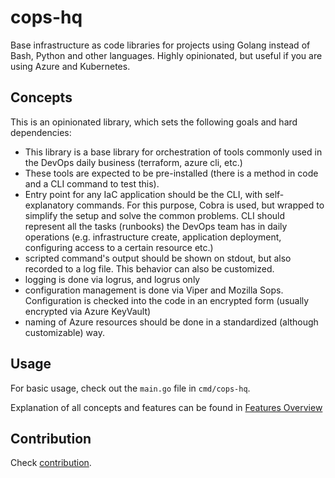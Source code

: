 # cops-hq

Base infrastructure as code libraries for projects using Golang instead of Bash, Python and other languages. Highly opinionated, 
but useful if you are using Azure and Kubernetes. 

## Concepts

This is an opinionated library, which sets the following goals and hard dependencies:
- This library is a base library for orchestration of tools commonly used in the DevOps daily business (terraform, azure cli, etc.)
- These tools are expected to be pre-installed (there is a method in code and a CLI command to test this).
- Entry point for any IaC application should be the CLI, with self-explanatory commands. For this purpose, Cobra is used, but wrapped
  to simplify the setup and solve the common problems. CLI should represent all the tasks (runbooks) the DevOps team has in daily operations
  (e.g. infrastructure create, application deployment, configuring access to a certain resource etc.)
- scripted command's output should be shown on stdout, but also recorded to a log file. This behavior can also be customized. 
- logging is done via logrus, and logrus only
- configuration management is done via Viper and Mozilla Sops. Configuration is checked into the code in an encrypted form
  (usually encrypted via Azure KeyVault) 
- naming of Azure resources should be done in a standardized (although customizable) way.  

## Usage

For basic usage, check out the `main.go` file in `cmd/cops-hq`.

Explanation of all concepts and features can be found in [Features Overview](docs/overview.md)

## Contribution

Check [contribution](CONTRIBUTING.md).